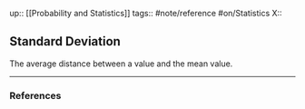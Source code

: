 up:: [[Probability and Statistics]]
tags:: #note/reference #on/Statistics 
X:: 

## Standard Deviation

The average distance between a value and the mean value.


---
### References

